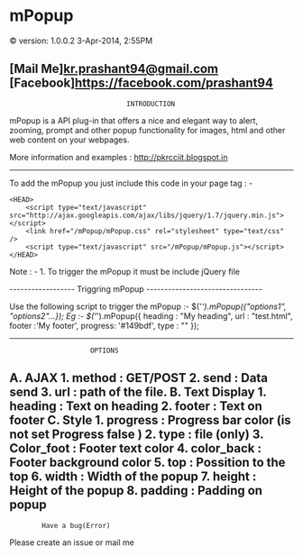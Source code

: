 # mPopup
© version: 1.0.0.2
3-Apr-2014, 2:55PM

[Mail Me]kr.prashant94@gmail.com
[Facebook]https://facebook.com/prashant94
--------------------------------------------------------------------
					             INTRODUCTION
mPopup is a API plug-in that offers a nice and elegant way to alert, 
zooming, prompt and other popup functionality for images, html and 
other web content on your webpages.

More information and examples : http://pkrcciit.blogspot.in

				
--------------------------------------------------------------------

To add the mPopup you just include this code in your page <head> tag : -

	<HEAD>
		<script type="text/javascript" src="http://ajax.googleapis.com/ajax/libs/jquery/1.7/jquery.min.js"></script>
		<link href="/mPopup/mPopup.css" rel="stylesheet" type="text/css" />
		<script type="text/javascript" src="/mPopup/mPopup.js"></script>
	</HEAD>

Note : - 	1. To trigger the mPopup it must be include jQuery file

------------------ Triggring mPopup --------------------------------

Use the following script to trigger the mPopup :-
			    $('*').mPopup({"options1", "options2"...});
Eg :- 
			$('*').mPopup({
				heading	: "My heading",
				url		: "test.html",
				footer	:'My footer',
				progress: '#149bdf',
				type	: ""
			});
			
--------------------------------------------------------------------
						OPTIONS
A.	AJAX
		1.	method 		: GET/POST
		2.	send		: Data send
		3.	url			: path of the file.
B.	Text Display
		1.	heading		: Text on heading
		2.	footer		: Text on footer
C.	Style
		1.	progress	: Progress bar color (is not set Progress false )
		2.	type		: file (only)
		3.	Color_foot	: Footer text color
		4.	color_back	: Footer background color
		5.	top			: Possition to the top
		6.	width		: Width of the popup
		7.	height		:  Height of the popup
		8.	padding		: Padding on popup
--------------------------------------------------------------------
			Have a bug(Error)

Please create an issue or mail me 

